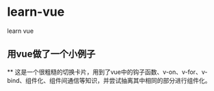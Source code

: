 # learn-vue
learn vue

## 用vue做了一个小例子
** 这是一个很粗糙的切换卡片，用到了vue中的钩子函数、v-on、v-for、v-bind、组件化、组件间通信等知识，并尝试抽离其中相同的部分进行组件化。
